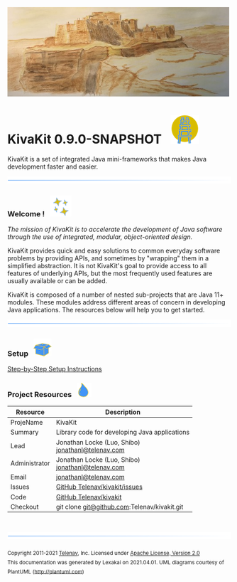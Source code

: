![](images/kivakit-background-500.jpg)

# KivaKit 0.9.0-SNAPSHOT &nbsp;&nbsp;![](images/kivakit-64.png)

KivaKit is a set of integrated Java mini-frameworks that makes Java development faster and easier.

![](images/horizontal-line.png)

[//]: # (start-user-text)

### Welcome <a name = "welcome"></a>! &nbsp; ![](images/stars-48.png)

*The mission of KivaKit is to accelerate the development of Java software through the use of integrated, modular, object-oriented design.*

KivaKit provides quick and easy solutions to common everyday software problems by providing APIs, and sometimes by "wrapping" them in a
simplified abstraction. It is not KivaKit's goal to provide access to all features of underlying APIs, but the most frequently used features
are usually available or can be added.

KivaKit is composed of a number of nested sub-projects that are Java 11+ modules. These modules address different areas of concern in
developing Java applications. The resources below will help you to get started.

![](images/horizontal-line.png)

### Setup &nbsp; ![](images/box-40.png)

[Step-by-Step Setup Instructions](https://github.com/Telenav/kivakit/blob/master/documentation/overview/setup.md)

### Project Resources <a name = "project-resources"></a> &nbsp; ![](images/water-32.png)

| Resource     |     Description                   |
|--------------|-----------------------------------|
| ProjeName | KivaKit |
| Summary | Library code for developing Java applications |
| Lead | Jonathan Locke (Luo, Shibo) <br/> [jonathanl@telenav.com](mailto:jonathanl@telenav.com) |
| Administrator | Jonathan Locke (Luo, Shibo) <br/> [jonathanl@telenav.com](mailto:jonathanl@telenav.com) |
| Email | [jonathanl@telenav.com](mailto:jonathanl@telenav.com) |
| Issues | [GitHub Telenav/kivakit/issues](https://github.com/Telenav/kivakit/issues) |
| Code | [GitHub Telenav/kivakit](https://github.com/Telenav/kivakit) |
| Checkout | git clone git@github.com:Telenav/kivakit.git |

<br/>


[//]: # (end-user-text)

![](images/horizontal-line.png)

<sub>Copyright 2011-2021 [Telenav](http://telenav.com), Inc. Licensed under [Apache License, Version 2.0](LICENSE)</sub>  
<sub>This documentation was generated by Lexakai on 2021.04.01. UML diagrams courtesy of PlantUML (http://plantuml.com)</sub>
